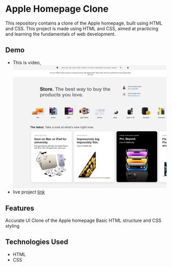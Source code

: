 # Apple Homepage Clone
This repository contains a clone of the Apple homepage, built using HTML and CSS. This project is made using HTML and CSS, aimed at practicing and learning the fundamentals of web development.

## Demo
* This is video, [![Watch the video](https://github.com/Rishabh022/Apple-clone/blob/main/homepage.jpeg)](https://www.linkedin.com/posts/bhatiarishabh02_webdev-htmlandcss-appleclone-activity-7105610684742139904-l9-J?utm_source=share&utm_medium=member_desktop)
* live project [link](https://rishabh022.github.io/Apple-clone/)

## Features
Accurate UI Clone of the Apple homepage
Basic HTML structure and CSS styling

## Technologies Used
* HTML
* CSS
